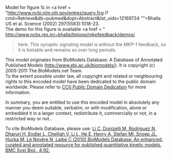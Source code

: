Model for figure 1c in <a href = "http://www.ncbi.nlm.nih.gov/entrez/query.fcg
i?cmd=Retrieve&db=pubmed&dopt=Abstract&list_uids=12169734 "">Bhalla US et al.
Science (2002) 297(5583):1018-23</a>.<br>The demo for this figure is available
<a href = " http://www.ncbs.res.in/~bhalla/ltploop/mkpfeedback/demos/
>here</a>. This synaptic signaling model is without the MKP-1 feedback, so it
is bistable and remains so over long periods.

This model originates from BioModels Database: A Database of Annotated
Published Models (http://www.ebi.ac.uk/biomodels/). It is copyright (c)
2005-2011 The BioModels.net Team.  
To the extent possible under law, all copyright and related or neighbouring
rights to this encoded model have been dedicated to the public domain
worldwide. Please refer to [CC0 Public Domain
Dedication](http://creativecommons.org/publicdomain/zero/1.0/) for more
information.

In summary, you are entitled to use this encoded model in absolutely any
manner you deem suitable, verbatim, or with modification, alone or embedded it
in a larger context, redistribute it, commercially or not, in a restricted way
or not..  
  
To cite BioModels Database, please use: [Li C, Donizelli M, Rodriguez N,
Dharuri H, Endler L, Chelliah V, Li L, He E, Henry A, Stefan MI, Snoep JL,
Hucka M, Le Novère N, Laibe C (2010) BioModels Database: An enhanced, curated
and annotated resource for published quantitative kinetic models. BMC Syst
Biol., 4:92.](http://www.ncbi.nlm.nih.gov/pubmed/20587024)

